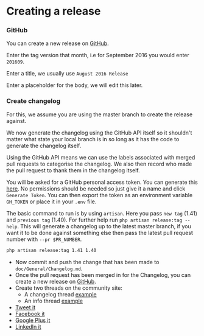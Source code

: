 # Creating a release

### GitHub

You can create a new release on [GitHub](https://github.com/jadounrahul/kartsnms/releases/new).

Enter the tag version that month, i.e for September 2016 you would enter `201609`.

Enter a title, we usually use `August 2016 Release`

Enter a placeholder for the body, we will edit this later.

### Create changelog

For this, we assume you are using the master branch to create the release against.

We now generate the changelog using the GitHub API itself so it
shouldn't matter what state your local branch is in so long as it has
the code to generate the changelog itself.

Using the GitHub API means we can use the labels associated with
merged pull requests to categorise the changelog. We also then record
who made the pull request to thank them in the changelog itself.

You will be asked for a GitHub personal access token. You can generate
this [here](https://github.com/settings/tokens). No permissions should
be needed so just give it a name and click `Generate Token`. You can
then export the token as an  environment variable `GH_TOKEN` or place
it in your `.env` file.

The basic command to run is by using `artisan`. Here you pass `new
tag` (1.41) and `previous tag` (1.40). For further  help run `php
artisan release:tag --help`. This will generate a changelog up to the
latest master branch, if you want  it to be done against something
else then pass the latest pull request number with `--pr $PR_NUMBER`.

```bash
php artisan release:tag 1.41 1.40
```

- Now commit and push the change that has been made to `doc/General/Changelog.md`.
- Once the pull request has been merged in for the Changelog, you can
  create a new release on
  [GitHub](https://github.com/jadounrahul/kartsnms/releases/new).
- Create two threads on the community site:
  - A changelog thread [example](https://community.itkarts.com/t/v1-40-release-changelog-may-2018/4228/1)
  - An info thread [example](https://community.itkarts.com/t/v1-40-may-2018-info/4229/)
- [Tweet it](https://twitter.com/kartsnms)
- [Facebook it](https://www.facebook.com/KartsNMS/)
- [Google Plus it](https://plus.google.com/u/1/b/110467424837711353117/)
- [LinkedIn it](https://www.linkedin.com/company/kartsnms/)
